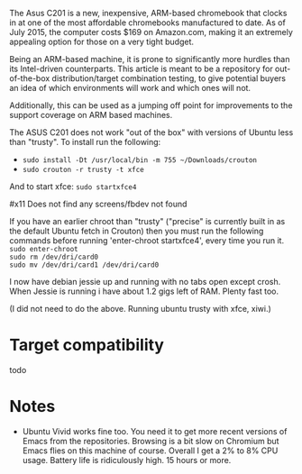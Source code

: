 The Asus C201 is a new, inexpensive, ARM-based chromebook that clocks in at one of the most affordable chromebooks manufactured to date.  As of July 2015, the computer costs $169 on Amazon.com, making it an extremely appealing option for those on a very tight budget.

Being an ARM-based machine, it is prone to significantly more hurdles than its Intel-driven counterparts.  This article is meant to be a repository for out-of-the-box distribution/target combination testing, to give potential buyers an idea of which environments will work and which ones will not.

Additionally, this can be used as a jumping off point for improvements to the support coverage on ARM based machines.

The ASUS C201 does not work "out of the box" with versions of Ubuntu less than "trusty". To install run the following:

 - `sudo install -Dt /usr/local/bin -m 755 ~/Downloads/crouton` 
 - `sudo crouton -r trusty -t xfce`

And to start xfce:
`sudo startxfce4`

#x11 Does not find any screens/fbdev not found

If you have an earlier chroot than "trusty" ("precise" is currently built in as the default Ubuntu fetch in Crouton) then you must run the following commands before running 'enter-chroot startxfce4', every time you run it.<br>
`sudo enter-chroot`<br>
`sudo rm /dev/dri/card0`<br>
`sudo mv /dev/dri/card1 /dev/dri/card0`

I now have debian jessie up and running with no tabs open except crosh. When Jessie is running i have about 1.2 gigs left of RAM. Plenty fast too.

(I did not need to do the above. Running ubuntu trusty with xfce, xiwi.)

# Target compatibility
todo

# Notes
- Ubuntu Vivid works fine too. You need it to get more recent versions of Emacs from the repositories. Browsing is a bit slow on Chromium but Emacs flies on this machine of course. Overall I get a 2% to 8% CPU usage. Battery life is ridiculously high. 15 hours or more.
